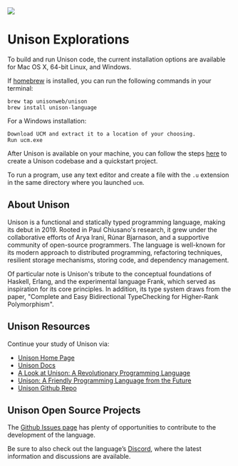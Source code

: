 <img src="https://raw.githubusercontent.com/rtoal/ple/main/docs/resources/unison-logo-64.png">

# Unison Explorations

To build and run Unison code, the current installation options are available for Mac OS X, 64-bit Linux, and Windows.

If [homebrew](https://brew.sh) is installed, you can run the following commands in your terminal:

```
brew tap unisonweb/unison
brew install unison-language
```

For a Windows installation:
```
Download UCM and extract it to a location of your choosing.
Run ucm.exe
```

After Unison is available on your machine, you can follow the steps [here](https://www.unison-lang.org/docs/quickstart/#step-3-create-the-quickstart-project) to create a Unison codebase and a quickstart project.

To run a program, use any text editor and create a file with the `.u` extension in the same directory where you launched `ucm`.

## About Unison

Unison is a functional and statically typed programming language, making its debut in 2019. Rooted in Paul Chiusano's research, it grew under the collaborative efforts of Arya Irani, Rúnar Bjarnason, and a supportive community of open-source programmers. The language is well-known for its modern approach to distributed programming, refactoring techniques, resilient storage mechanisms, storing code, and dependency management.

Of particular note is Unison's tribute to the conceptual foundations of Haskell, Erlang, and the experimental language Frank, which served as inspiration for its core principles. In addition, its type system draws from the paper, "Complete and Easy Bidirectional TypeChecking for Higher-Rank Polymorphism".

## Unison Resources

Continue your study of Unison via: 

- [Unison Home Page](https://www.unison-lang.org)
- [Unison Docs](https://www.unison-lang.org/docs/)
- [A Look at Unison: A Revolutionary Programming Language](https://renato.athaydes.com/posts/unison-revolution)
- [Unison: A Friendly Programming Language from the Future](https://www.youtube.com/watch?v=Adu75GJ0w1o)
- [Unison Github Repo](https://github.com/unisonweb/unison/)

## Unison Open Source Projects

The [Github Issues page](https://github.com/unisonweb/unison/issues) has plenty of opportunities to contribute to the development of the language.

Be sure to also check out the language’s [Discord](https://unison-lang.org/discord), where the latest information and discussions are available.
